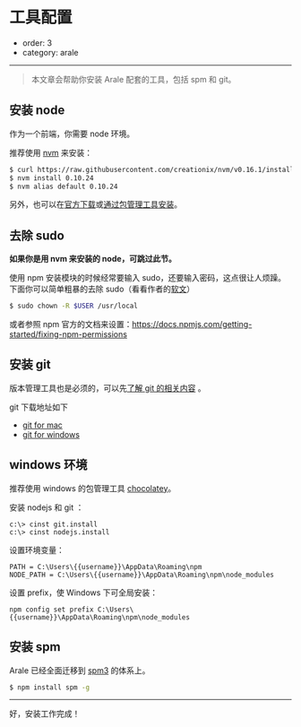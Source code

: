# 工具配置

- order: 3
- category: arale

---

> 本文章会帮助你安装 Arale 配套的工具，包括 spm 和 git。

## 安装 node

作为一个前端，你需要 node 环境。

推荐使用 [nvm](https://github.com/creationix/nvm) 来安装：

```bash
$ curl https://raw.githubusercontent.com/creationix/nvm/v0.16.1/install.sh | bash
$ nvm install 0.10.24
$ nvm alias default 0.10.24
```

另外，也可以在[官方下载](http://nodejs.org/download/)或[通过包管理工具安装](https://github.com/joyent/node/wiki/Installing-Node.js-via-package-manager)。

## 去除 sudo

**如果你是用 nvm 来安装的 node，可跳过此节。**

使用 npm 安装模块的时候经常要输入 sudo，还要输入密码，这点很让人烦躁。下面你可以简单粗暴的去除 sudo（看看作者的[软文](http://howtonode.org/introduction-to-npm)）

``` bash
$ sudo chown -R $USER /usr/local
```

或者参照 npm 官方的文档来设置：https://docs.npmjs.com/getting-started/fixing-npm-permissions

## 安装 git

版本管理工具也是必须的，可以先[了解 git 的相关内容](http://rogerdudler.github.com/git-guide/index.zh.html) 。

git 下载地址如下

 -  [git for mac](https://code.google.com/p/git-osx-installer/downloads/list?can=3&q=&sort=-uploaded&colspec=Filename+Summary+Uploaded+Size+DownloadCount)
 -  [git for windows ](https://code.google.com/p/msysgit/downloads/list?q=full+installer+official+git)

## windows 环境

推荐使用 windows 的包管理工具 [chocolatey](https://github.com/chocolatey/chocolatey)。

安装 nodejs 和 git ：

```
c:\> cinst git.install
c:\> cinst nodejs.install
```

设置环境变量：

```
PATH = C:\Users\{{username}}\AppData\Roaming\npm
NODE_PATH = C:\Users\{{username}}\AppData\Roaming\npm\node_modules
```

设置 prefix，使 Windows 下可全局安装：

```
npm config set prefix C:\Users\{{username}}\AppData\Roaming\npm\node_modules
```

## 安装 spm

Arale 已经全面迁移到 [spm3](https://github.com/spmjs/spm/issues/819) 的体系上。

```bash
$ npm install spm -g
```

---

好，安装工作完成！
